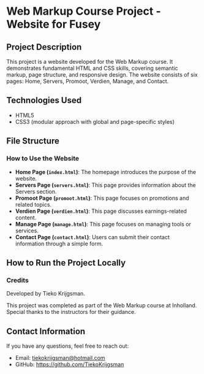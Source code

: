 # Web Markup Course Project - Website for Fusey
## Project Description
This project is a website developed for the Web Markup course. It demonstrates fundamental HTML and CSS skills, covering semantic markup, page structure, and responsive design. The website consists of six pages: Home, Servers, Promoot, Verdien, Manage, and Contact.


## Technologies Used
- HTML5
- CSS3 (modular approach with global and page-specific styles)

## File Structure

### **How to Use the Website**
- **Home Page (`index.html`)**: The homepage introduces the purpose of the website.
- **Servers Page (`servers.html`)**: This page provides information about the Servers section.
- **Promoot Page (`promoot.html`)**: This page focuses on promotions and related topics.
- **Verdien Page (`verdien.html`)**: This page discusses earnings-related content.
- **Manage Page (`manage.html`)**: This page focuses on managing tools or services.
- **Contact Page (`contact.html`)**: Users can submit their contact information through a simple form.

## How to Run the Project Locally

### **Credits**
Developed by Tieko Krijgsman.

This project was completed as part of the Web Markup course at Inholland. Special thanks to the instructors for their guidance.

## Contact Information
If you have any questions, feel free to reach out:

- Email: tiekokrijgsman@hotmail.com
- GitHub: https://github.com/TiekoKrijgsman
